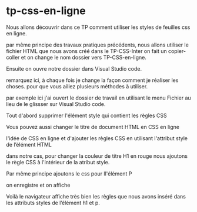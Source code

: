 # tp-css-en-ligne

Nous allons découvrir dans ce TP comment utiliser les styles de feuilles css en ligne.

par même principe des travaux pratiques précédents, nous allons utiliser le fichier HTML que nous avons créé dans le TP-CSS-Inter on fait un copier-coller et on change le nom dossier vers TP-CSS-en-ligne. 

Ensuite on ouvre notre dossier dans Visual Studio code.

remarquez ici, à chaque fois je change la façon comment je réaliser les choses. pour que vous aillez plusieurs méthodes à utiliser. 

par exemple ici j'ai ouvert le dossier de travail en utilisant le menu Fichier au lieu de le glissser sur Visual Studio code.

Tout d'abord supprimer l'élément style qui contient les règles CSS

Vous pouvez aussi changer le titre de document HTML en CSS en ligne


 l'idée de CSS en ligne et d'ajouter les règles CSS en utilisant  l'attribut  style de l’élément HTML 

dans notre cas, pour changer la couleur de titre H1 en rouge nous ajoutons le règle CSS à l'intérieur de la atribut style. 

Par même principe ajoutons le css pour ll'élément P

 on enregistre et on affiche 

Voilà le navigateur affiche très bien les règles que nous avons inséré dans les attributs styles de l’élément h1 et p. 
